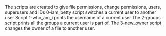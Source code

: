 The scripts are created to give file permissions, change permissions, users, superusers and IDs
0-iam_betty script switches a current user to another user
Script 1-who_am_i prints the username of a current user
The 2-groups script prints all the groups a current user is part of.
The 3-new_owner script changes the owner of a flie to another user.
